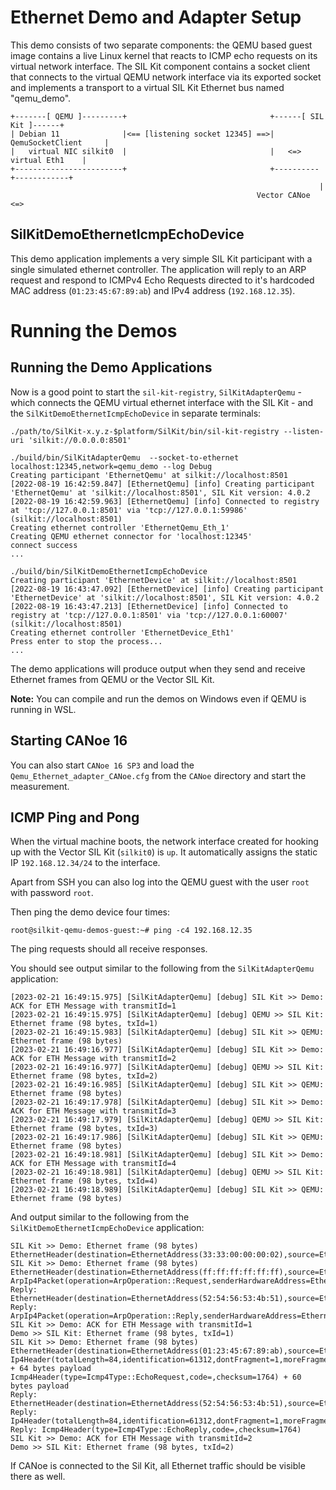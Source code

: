 # Ethernet Demo and Adapter Setup
This demo consists of two separate components: the QEMU based guest image contains a live
Linux kernel that reacts to ICMP echo requests on its virtual network interface.
The SIL Kit component contains a socket client that connects to the virtual QEMU network interface via its
exported socket and implements a transport to a virtual SIL Kit Ethernet bus named "qemu_demo".

    +-------[ QEMU ]---------+                                +------[ SIL Kit ]------+
    | Debian 11              |<== [listening socket 12345] ==>|  QemuSocketClient     |
    |   virtual NIC silkit0  |                                |   <=> virtual Eth1    |
    +------------------------+                                +----------+------------+
                                                                         |
                                                           Vector CANoe <=> 

## SilKitDemoEthernetIcmpEchoDevice
This demo application implements a very simple SIL Kit participant with a single simulated ethernet controller.
The application will reply to an ARP request and respond to ICMPv4 Echo Requests directed to it's hardcoded MAC address
(``01:23:45:67:89:ab``) and IPv4 address (``192.168.12.35``).

# Running the Demos

## Running the Demo Applications

Now is a good point to start the ``sil-kit-registry``, ``SilKitAdapterQemu`` - which connects the QEMU virtual ethernet
interface with the SIL Kit - and the ``SilKitDemoEthernetIcmpEchoDevice`` in separate terminals:

    ./path/to/SilKit-x.y.z-$platform/SilKit/bin/sil-kit-registry --listen-uri 'silkit://0.0.0.0:8501'
    
    ./build/bin/SilKitAdapterQemu  --socket-to-ethernet localhost:12345,network=qemu_demo --log Debug
    Creating participant 'EthernetQemu' at silkit://localhost:8501
    [2022-08-19 16:42:59.847] [EthernetQemu] [info] Creating participant 'EthernetQemu' at 'silkit://localhost:8501', SIL Kit version: 4.0.2
    [2022-08-19 16:42:59.963] [EthernetQemu] [info] Connected to registry at 'tcp://127.0.0.1:8501' via 'tcp://127.0.0.1:59986' (silkit://localhost:8501)
    Creating ethernet controller 'EthernetQemu_Eth_1'
    Creating QEMU ethernet connector for 'localhost:12345'
    connect success
    ...
    
    ./build/bin/SilKitDemoEthernetIcmpEchoDevice
    Creating participant 'EthernetDevice' at silkit://localhost:8501
    [2022-08-19 16:43:47.092] [EthernetDevice] [info] Creating participant 'EthernetDevice' at 'silkit://localhost:8501', SIL Kit version: 4.0.2
    [2022-08-19 16:43:47.213] [EthernetDevice] [info] Connected to registry at 'tcp://127.0.0.1:8501' via 'tcp://127.0.0.1:60007' (silkit://localhost:8501)
    Creating ethernet controller 'EthernetDevice_Eth1'
    Press enter to stop the process...
    ...
    
The demo applications will produce output when they send and receive Ethernet frames from QEMU or the Vector SIL Kit.

**Note:** You can compile and run the demos on Windows even if QEMU is running in WSL.

## Starting CANoe 16
You can also start ``CANoe 16 SP3`` and load the ``Qemu_Ethernet_adapter_CANoe.cfg`` from the ``CANoe`` directory and start the
measurement.

## ICMP Ping and Pong
When the virtual machine boots, the network interface created for hooking up with the Vector SIL Kit (``silkit0``) is ``up``.
It automatically assigns the static IP ``192.168.12.34/24`` to the interface.

Apart from SSH you can also log into the QEMU guest with the user ``root`` with password ``root``.

Then ping the demo device four times:

    root@silkit-qemu-demos-guest:~# ping -c4 192.168.12.35

The ping requests should all receive responses.

You should see output similar to the following from the ``SilKitAdapterQemu`` application:

    [2023-02-21 16:49:15.975] [SilKitAdapterQemu] [debug] SIL Kit >> Demo: ACK for ETH Message with transmitId=1
    [2023-02-21 16:49:15.975] [SilKitAdapterQemu] [debug] QEMU >> SIL Kit: Ethernet frame (98 bytes, txId=1)
    [2023-02-21 16:49:15.983] [SilKitAdapterQemu] [debug] SIL Kit >> QEMU: Ethernet frame (98 bytes)
    [2023-02-21 16:49:16.977] [SilKitAdapterQemu] [debug] SIL Kit >> Demo: ACK for ETH Message with transmitId=2
    [2023-02-21 16:49:16.977] [SilKitAdapterQemu] [debug] QEMU >> SIL Kit: Ethernet frame (98 bytes, txId=2)
    [2023-02-21 16:49:16.985] [SilKitAdapterQemu] [debug] SIL Kit >> QEMU: Ethernet frame (98 bytes)
    [2023-02-21 16:49:17.978] [SilKitAdapterQemu] [debug] SIL Kit >> Demo: ACK for ETH Message with transmitId=3
    [2023-02-21 16:49:17.979] [SilKitAdapterQemu] [debug] QEMU >> SIL Kit: Ethernet frame (98 bytes, txId=3)
    [2023-02-21 16:49:17.986] [SilKitAdapterQemu] [debug] SIL Kit >> QEMU: Ethernet frame (98 bytes)
    [2023-02-21 16:49:18.981] [SilKitAdapterQemu] [debug] SIL Kit >> Demo: ACK for ETH Message with transmitId=4
    [2023-02-21 16:49:18.981] [SilKitAdapterQemu] [debug] QEMU >> SIL Kit: Ethernet frame (98 bytes, txId=4)
    [2023-02-21 16:49:18.989] [SilKitAdapterQemu] [debug] SIL Kit >> QEMU: Ethernet frame (98 bytes)

    
And output similar to the following from the ``SilKitDemoEthernetIcmpEchoDevice`` application:

    SIL Kit >> Demo: Ethernet frame (98 bytes)
    EthernetHeader(destination=EthernetAddress(33:33:00:00:00:02),source=EthernetAddress(52:54:56:53:4b:51),etherType=EtherType(34525))
    SIL Kit >> Demo: Ethernet frame (98 bytes)
    EthernetHeader(destination=EthernetAddress(ff:ff:ff:ff:ff:ff),source=EthernetAddress(52:54:56:53:4b:51),etherType=EtherType::Arp)
    ArpIp4Packet(operation=ArpOperation::Request,senderHardwareAddress=EthernetAddress(52:54:56:53:4b:51),senderProtocolAddress=192.168.12.34,targetHardwareAddress=EthernetAddress(00:00:00:00:00:00),targetProtocolAddress=192.168.12.35)
    Reply: EthernetHeader(destination=EthernetAddress(52:54:56:53:4b:51),source=EthernetAddress(01:23:45:67:89:ab),etherType=EtherType::Arp)
    Reply: ArpIp4Packet(operation=ArpOperation::Reply,senderHardwareAddress=EthernetAddress(01:23:45:67:89:ab),senderProtocolAddress=192.168.12.35,targetHardwareAddress=EthernetAddress(52:54:56:53:4b:51),targetProtocolAddress=192.168.12.34)
    SIL Kit >> Demo: ACK for ETH Message with transmitId=1
    Demo >> SIL Kit: Ethernet frame (98 bytes, txId=1)
    SIL Kit >> Demo: Ethernet frame (98 bytes)
    EthernetHeader(destination=EthernetAddress(01:23:45:67:89:ab),source=EthernetAddress(52:54:56:53:4b:51),etherType=EtherType::Ip4)
    Ip4Header(totalLength=84,identification=61312,dontFragment=1,moreFragments=0,fragmentOffset=0,timeToLive=64,protocol=Ip4Protocol::ICMP,checksum=45458,sourceAddress=192.168.12.34,destinationAddress=192.168.12.35) + 64 bytes payload
    Icmp4Header(type=Icmp4Type::EchoRequest,code=,checksum=1764) + 60 bytes payload
    Reply: EthernetHeader(destination=EthernetAddress(52:54:56:53:4b:51),source=EthernetAddress(01:23:45:67:89:ab),etherType=EtherType::Ip4)
    Reply: Ip4Header(totalLength=84,identification=61312,dontFragment=1,moreFragments=0,fragmentOffset=0,timeToLive=64,protocol=Ip4Protocol::ICMP,checksum=45458,sourceAddress=192.168.12.35,destinationAddress=192.168.12.34)
    Reply: Icmp4Header(type=Icmp4Type::EchoReply,code=,checksum=1764)
    SIL Kit >> Demo: ACK for ETH Message with transmitId=2
    Demo >> SIL Kit: Ethernet frame (98 bytes, txId=2)

If CANoe is connected to the Sil Kit, all Ethernet traffic should be visible there as well.
